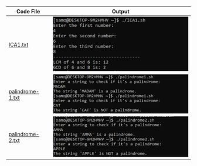 | Code File | Output |
|-----------|--------|
|[ICA1.txt](./Codes/ICA1-1.txt)|![ICA1.png](./Output/ICA1.png)|
|[palindrome-1.txt](./Codes/palindrome-1.txt)|![palindrome-1.png](./Output/palindrome-1.png)|
|[palindrome-2.txt](./Codes/palindrome-2.txt)|![palindrome-2.png](./Output/palindrome-2.png)|
